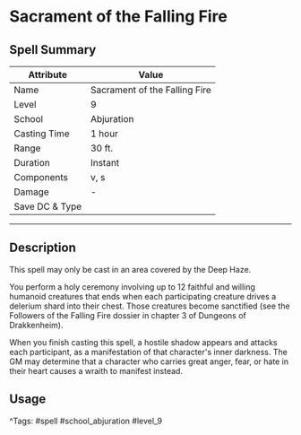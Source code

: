 # Sacrament of the Falling Fire

## Spell Summary

| Attribute        | Value                  |
|------------------|------------------------|
| Name             | Sacrament of the Falling Fire                 |
| Level            | 9                |
| School           | Abjuration          |
| Casting Time     | 1 hour              |
| Range            | 30 ft.            |
| Duration         | Instant             |
| Components       | v, s             |
| Damage           | -               |
| Save DC & Type   |              |

---

## Description

This spell may only be cast in an area covered by the Deep Haze.

You perform a holy ceremony involving up to 12 faithful and willing humanoid creatures that ends when each participating creature drives a delerium shard into their chest. Those creatures become sanctified (see the Followers of the Falling Fire dossier in chapter 3 of Dungeons of Drakkenheim).

When you finish casting this spell, a hostile shadow appears and attacks each participant, as a manifestation of that character's inner darkness. The GM may determine that a character who carries great anger, fear, or hate in their heart causes a wraith to manifest instead.

## Usage


^Tags: #spell #school_abjuration #level_9